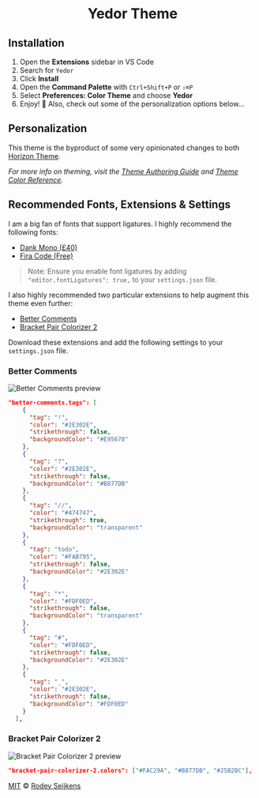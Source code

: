 <h1 align="center">
    Yedor Theme
</h1>

## Installation

1. Open the **Extensions** sidebar in VS Code
2. Search for `Yedor`
3. Click **Install**
4. Open the **Command Palette** with `Ctrl+Shift+P` or `⇧⌘P`
5. Select **Preferences: Color Theme** and choose **Yedor**
6. Enjoy! 🌅 Also, check out some of the personalization options below...

## Personalization

This theme is the byproduct of some very opinionated changes to both <a href="https://marketplace.visualstudio.com/items?itemName=jolaleye.horizon-theme-vscode">Horizon Theme</a>.

_For more info on theming, visit the [Theme Authoring Guide](https://code.visualstudio.com/api/extension-capabilities/theming) and [Theme Color Reference](https://code.visualstudio.com/api/references/theme-color)._

## Recommended Fonts, Extensions & Settings

I am a big fan of fonts that support ligatures. I highly recommend the following fonts:

- <a href="https://dank.sh/">Dank Mono (£40)</a>
- <a href="https://github.com/tonsky/FiraCode">Fira Code (Free)</a>

> Note: Ensure you enable font ligatures by adding `"editor.fontLigatures": true,` to your `settings.json` file.

I also highly recommended two particular extensions to help augment this theme even further:

- <a href="https://marketplace.visualstudio.com/items?itemName=aaron-bond.better-comments">Better Comments</a>
- <a href="https://marketplace.visualstudio.com/items?itemName=CoenraadS.bracket-pair-colorizer-2">Bracket Pair Colorizer 2</a>

Download these extensions and add the following settings to your `settings.json` file.

### Better Comments

<img src="https://i.imgur.com/pPUkIlI.png" alt="Better Comments preview">

```json
"better-comments.tags": [
    {
      "tag": "!",
      "color": "#2E302E",
      "strikethrough": false,
      "backgroundColor": "#E95678"
    },
    {
      "tag": "?",
      "color": "#2E302E",
      "strikethrough": false,
      "backgroundColor": "#B877DB"
    },
    {
      "tag": "//",
      "color": "#474747",
      "strikethrough": true,
      "backgroundColor": "transparent"
    },
    {
      "tag": "todo",
      "color": "#FAB795",
      "strikethrough": false,
      "backgroundColor": "#2E302E"
    },
    {
      "tag": "*",
      "color": "#FDF0ED",
      "strikethrough": false,
      "backgroundColor": "transparent"
    },
    {
      "tag": "#",
      "color": "#FDF0ED",
      "strikethrough": false,
      "backgroundColor": "#2E302E"
    },
    {
      "tag": "_",
      "color": "#2E302E",
      "strikethrough": false,
      "backgroundColor": "#FDF0ED"
    }
  ],
```

### Bracket Pair Colorizer 2

<img src="https://i.imgur.com/GprIokQ.png" alt="Bracket Pair Colorizer 2 preview">

```json
"bracket-pair-colorizer-2.colors": ["#FAC29A", "#B877DB", "#25B2BC"],
```

[MIT](LICENSE) © [Rodey Seijkens](https://github.com/rodeyseijkens)
